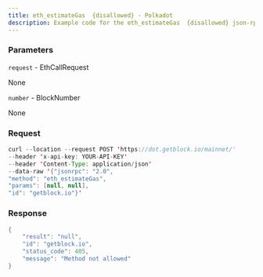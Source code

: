 ```yaml
---
title: eth_estimateGas  {disallowed} - Polkadot
description: Example code for the eth_estimateGas  {disallowed} json-rpc method. Сomplete guide on how to use eth_estimateGas  {disallowed} json-rpc in GetBlock.io Web3 documentation.
---
```


### Parameters


`request` - EthCallRequest

None

`number` - BlockNumber

None

### Request

``` java
curl --location --request POST 'https://dot.getblock.io/mainnet/' 
--header 'x-api-key: YOUR-API-KEY' 
--header 'Content-Type: application/json' 
--data-raw '{"jsonrpc": "2.0",
"method": "eth_estimateGas",
"params": [null, null],
"id": "getblock.io"}'
```

###  Response

``` java
{
    "result": "null",
    "id": "getblock.io",
    "status_code": 405,
    "message": "Method not allowed"
}
```

